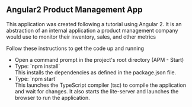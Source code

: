 <h2>Angular2 Product Management App</h2>

<p>This application was created following a tutorial using Angular 2. It is an abstraction of an internal application a product management company would use to monitor their inventory, sales, and other metrics</p>

<p>Follow these instructions to get the code up and running</p>
<ul>
<li>Open a command prompt in the project's root directory (APM - Start)</li>
<li>Type: `npm install`<br>
    This installs the dependencies as defined in the package.json file.</li>
<li>Type: `npm start`<br>
    This launches the TypeScript compiler (tsc) to compile the application and wait for changes. 
    It also starts the lite-server and launches the browser to run the application.</li>
</ul>